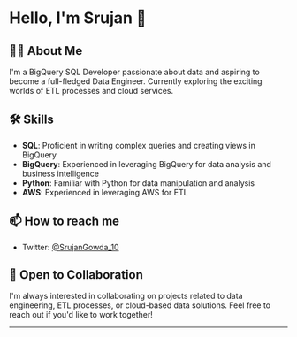 # Hello, I'm Srujan 👋

## 👨‍💻 About Me
I'm a BigQuery SQL Developer passionate about data and aspiring to become a full-fledged Data Engineer. Currently exploring the exciting worlds of ETL processes and cloud services.

## 🛠 Skills
- **SQL**: Proficient in writing complex queries and creating views in BigQuery
- **BigQuery**: Experienced in leveraging BigQuery for data analysis and business intelligence
- **Python**: Familiar with Python for data manipulation and analysis
- **AWS**: Experienced in leveraging AWS for ETL

## 📫 How to reach me
- Twitter: [@SrujanGowda_10](https://x.com/SrujanGowda_10) 


## 🤝 Open to Collaboration
I'm always interested in collaborating on projects related to data engineering, ETL processes, or cloud-based data solutions. Feel free to reach out if you'd like to work together!

---
